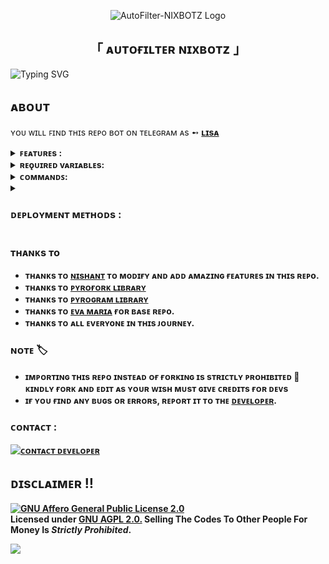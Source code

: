 <p align="center">
  <img src="https://graph.org/file/fb0332f04c8f3a56a89d4.jpg" alt="AutoFilter-NIXBOTZ Logo">
</p>
<h2 align="center">
        「 ᴀᴜᴛᴏғɪʟᴛᴇʀ ɴɪxʙᴏᴛz 」
</h2>


![Typing SVG](https://readme-typing-svg.herokuapp.com/?lines=NIXBOTZ+AUTO+FILTER+BOT+!!;CREATED+BY+NIXBOTZ!;A+ADVANCE+BOT+WITH+COOL+FEATURES!!)
</p>

## ᴀʙᴏᴜᴛ
ʏᴏᴜ ᴡɪʟʟ ꜰɪɴᴅ ᴛʜɪs ʀᴇᴘo ʙᴏᴛ ᴏɴ ᴛᴇʟᴇɢʀᴀᴍ ᴀs ➻ <b>[ʟɪsᴀ](https://telegram.me/Movies_Lisa_Robot)</b>

<details>
  <summary><b>ꜰᴇᴀᴛᴜʀᴇs :</b></summary>

## ꜰᴇᴀᴛᴜʀᴇs
- [x] ɢᴏᴏᴅ ᴍᴏʀɴɪɴɢ, ᴀғᴛᴇʀɴᴏᴏɴ, ᴇᴠᴇɴɪɴɢ, ɴɪɢʜᴛ wɪsʜᴇs
- [x] ʀᴇǫᴜᴇsᴛ ᴛo ᴊᴏɪɴ ɪɴ ғsᴜʙ
- [x] ᴇɴᴀʙʟᴇ/ᴅɪsᴀʙʟᴇ ᴘᴍ sᴇᴀʀcʜ ʙʏ ᴄᴏᴍᴍᴀɴᴅ
- [x] ᴘʀᴇᴍɪᴜᴍ ᴍᴇᴍʙᴇʀsʜɪᴘ ᴍᴀɴᴀɢᴇᴍᴇɴᴛ
- [x] cᴜsᴛoᴍ sʜᴏʀᴛɴᴇʀ ( ᴀʟʟ wᴇʙsɪᴛᴇs )
- [x] ᴏɴʟɪɴᴇ sᴛʀᴇᴀᴍ ᴀɴᴅ ᴅᴏᴡɴʟᴏᴀᴅ 
- [x] ɪᴍᴅʙ ᴛᴇᴍ𝙿ʟᴀᴛᴇ sᴇᴛ
- [x] 𝙿ʀᴇDVD ᴀɴᴅ CᴀᴍRɪ𝙿 ᴅᴇʟᴇᴛᴇ ᴍoᴅᴇ
- [x] ᴀᴅᴠᴀɴᴄᴇᴅ ᴀᴜᴛᴏ-ғɪʟᴛᴇʀ 
- [x] sᴇɴᴅ ᴀʟʟ ʙᴜᴛᴛoɴ
- [x] ᴍoɴɢoᴅʙ ᴜʀʟ ғoʀᴍᴀᴛ cʜᴇᴄᴋ
- [x] ɢᴇᴛ ᴀɴʏ ʏᴇᴀʀ cᴀʟᴇɴᴅᴀʀ
- [x] sᴇᴛ ᴄᴜꜱᴛᴏᴍɪᴢᴀʙʟᴇ ᴡᴇʟᴄᴏᴍᴇ ᴍᴇꜱꜱᴀɢᴇꜱ ʙʏ ᴄᴏᴍᴍᴀɴᴅ
- [x] ɢᴇᴛ ɢʀᴏᴜᴘ ᴀɴʏ ɪɴғᴏ
- [x] ᴍᴀɴᴜᴀʟ ꜰɪʟᴛᴇʀs
- [x] ɢʟᴏʙᴀʟ ꜰɪʟᴛᴇʀꜱ
- [x] ᴀᴅᴅ ᴀ ꜰɪʟᴛᴇʀ ɪɴ ᴀ ᴄʜᴀᴛ
- [x] ᴅᴇʟᴇᴛᴇ ᴛʜᴇ ᴡʜᴏʟᴇ ꜰɪʟᴛᴇʀꜱ ɪɴ ᴀ ᴄʜᴀᴛ
- [x] ɪᴍᴅʙ oɴ / ᴏꜰꜰ
- [x] ғɪʟᴇ sᴇcᴜʀᴇ oɴ / ᴏꜰꜰ
- [x] ᴜʀʟ ꜱʜᴏʀᴛɴᴇʀ oɴ / ᴏꜰꜰ
- [x] sᴛʀᴇᴀᴍ ғᴇᴀᴛᴜʀᴇ oɴ / ᴏꜰꜰ
- [x] ᴘᴍ sᴇᴀʀcʜ oɴ / ᴏꜰꜰ
- [x] ᴀᴜᴛo ᴅᴇʟᴇᴛᴇ oɴ / ᴏꜰꜰ
- [x] ᴀᴅᴍɪɴ ᴄᴏᴍᴍᴀɴᴅs
- [x] ᴜsᴇʀ ᴄᴏᴍᴍᴀɴᴅs
- [x] ɢʀᴏᴜᴘ ᴍᴀɴᴀɢᴇᴍᴇɴᴛ ᴄᴏᴍᴍᴀɴᴅs
- [x] ᴘᴍ ʙʀᴏᴀᴅᴄᴀsᴛ
- [x] ɢʀᴏᴜᴘ ʙʀᴏᴀᴅᴄᴀsᴛ
- [x] ɪɴᴅᴇx ꜰᴇᴀᴛᴜʀᴇ
- [x] ɪᴍᴅʙ sᴇᴀʀcʜ
- [x] ɪɴʟɪɴᴇ sᴇᴀʀcʜ
- [x] ʀᴀɴᴅoᴍ 𝙿ɪcs
- [x] ɪᴅ ᴀɴᴅ ᴜsᴇʀ ɪɴғᴏ
- [x] sᴛᴀᴛs
- [x] ᴜsᴇʀ ʙᴀɴ
- [x] ᴜsᴇʀ ᴜɴʙᴀɴ
- [x] ᴜꜱᴇʀs ʀᴇꜱᴛʀɪᴄᴛ
- [x] ᴀɪ s𝙿ᴇʟʟɪɴɢ cʜᴇcᴋ ꜰᴇᴀᴛᴜʀᴇ
- [x] ᴛᴏᴘ ᴛʀᴇɴᴅɪɴɢ ꜰᴇᴀᴛᴜʀᴇ
- [x] ᴍosᴛ sᴇᴀʀcʜ ꜰᴇᴀᴛᴜʀᴇ
- [x] ꜰɪʟᴇ sᴛoʀᴇ ꜰᴇᴀᴛᴜʀᴇ
- [x] ᴄʜᴀᴛɢ𝙿ᴛ
- [x] ᴛᴇʟᴇɢʀᴀᴘʜ
- [x] ʙᴏᴛ sᴘᴇᴇᴅ ᴛᴇꜱᴛ 
- [x] sᴛɪᴄᴋᴇʀ ɪᴅ
- [x] ʀᴇᴘᴏ sᴇᴀʀᴄʜ ꜰᴇᴀᴛᴜʀᴇ
- [x] ʀᴇᴘᴏ ᴅᴏᴡɴʟᴏᴀᴅ ꜰᴇᴀᴛᴜʀᴇ

<b>ᴛᴏ ᴋɴᴏᴡ ᴀʙᴏᴜᴛ ᴀʟʟ ғᴇᴀᴛᴜʀᴇs, ᴊᴏɪɴ ᴏᴜʀ  <a href='https://t.me/NIXBOTZ'>ᴜᴘᴅᴀᴛᴇs ᴄʜᴀɴɴᴇʟ</a>.</b>
</details>

<details>
   <summary><b>ʀᴇǫᴜɪʀᴇᴅ vᴀʀɪᴀʙʟᴇs:</b></summary>

### Required Variables
* `BOT_TOKEN`: Create a bot using [@BotFather](https://telegram.dog/BotFather), and get the Telegram API token.
* `API_ID`: Get this value from [telegram.org](https://my.telegram.org/apps)
* `API_HASH`: Get this value from [telegram.org](https://my.telegram.org/apps)
* `CHANNELS`: Username or ID of channel or group. Separate multiple IDs by space
* `ADMINS`: Username or ID of Admin. Separate multiple Admins by space
* `DATABASE_URI`: [mongoDB](https://www.mongodb.com) URI. Get this value from [mongoDB](https://www.mongodb.com). 
* `DATABASE_NAME`: Name of the database in [mongoDB](https://www.mongodb.com).
* `LOG_CHANNEL` : A channel to log the activities of bot. Make sure bot is an admin in the channel.
### Optional Variables
* `PICS`: Telegraph links of images to show in start message.( Multiple images can be used separated by space )
* `FILE_STORE_CHANNEL`: Channel from were file store links of posts should be made.Separate multiple IDs by space
* Check [info.py](https://github.com/NIXBOTZ/AutoFilter-NIXBOTZ/blob/main/info.py) for more optional variables
</details>

<details>
   <summary><b>ᴄᴏᴍᴍᴀɴᴅꜱ:</b></summary>
## 𝐶𝑜𝑚𝑚𝑎𝑛𝑑𝑠
```
/start - ꜱᴛᴀʀᴛ ᴍᴇ...
/alive - ᴛᴏ ʙᴏᴛ ʀᴇsᴘoɴsᴇ ᴛᴇꜱᴛ
/ping - ᴛᴏ ʙᴏᴛ sᴘᴇᴇᴅ ᴛᴇꜱᴛ 
/connect - ᴄᴏɴɴᴇᴄᴛ ʏᴏᴜʀ ɢʀᴏᴜᴘ ᴛᴏ ʙᴏᴛ
/settings - ʟᴇᴛs ʏᴏᴜ ᴍᴀɴᴀɢᴇ ᴀʟʟ ᴛʜᴇ ʙᴏᴛ sᴇᴛᴛɪɴɢs ɪɴ ᴀ ɢʀᴏᴜᴘ.
/set_welcome - sᴇᴛ ᴄᴜꜱᴛᴏᴍɪᴢᴀʙʟᴇ ᴡᴇʟᴄᴏᴍᴇ ᴍᴇꜱꜱᴀɢᴇꜱ 
/telegraph - sᴇɴᴅ ᴍᴇ ᴘɪᴄᴛᴜʀᴇ ᴏʀ ᴠɪᴅᴇᴏ [ ᴜɴᴅᴇʀ 𝟻ᴍʙ ]
/stream - ɢᴇᴛ sᴛʀᴇᴀᴍᴀʙʟᴇ ᴀɴᴅ ᴅᴏᴡɴʟᴏᴀᴅᴀʙʟᴇ ʟɪɴᴋ ᴏғ ᴀɴʏ ғɪʟᴇ
/chatgpt - ɢᴇᴛ ᴀɴꜱwᴇʀ oғ ʏᴏᴜʀ 𝚀ᴜᴇsᴛɪoɴ
/filter - ᴀᴅᴅ ᴀ ꜰɪʟᴛᴇʀ ɪɴ ᴀ ᴄʜᴀᴛ
/filters - ʟɪꜱᴛ ᴀʟʟ ᴛʜᴇ ꜰɪʟᴛᴇʀꜱ ᴏꜰ ᴀ ᴄʜᴀᴛ
/del - ᴅᴇʟᴇᴛᴇ ᴀ ꜱᴘᴇᴄɪꜰɪᴄ ꜰɪʟᴛᴇʀ ɪɴ ᴀ ᴄʜᴀᴛ
/delall - ᴅᴇʟᴇᴛᴇ ᴛʜᴇ ᴡʜᴏʟᴇ ꜰɪʟᴛᴇʀꜱ ɪɴ ᴀ ᴄʜᴀᴛ 
/batch - ᴛᴏ ᴄʀᴇᴀᴛᴇ ᴀ ʙᴀᴛᴄʜ ʟɪɴᴋ ᴏғ ᴍᴜʟᴛɪᴘʟᴇ ғɪʟᴇs.
/link - ᴛᴏ ᴄʀᴇᴀᴛᴇ ᴀ sɪɴɢʟᴇ ғɪʟᴇ sᴛᴏʀᴇ ʟɪɴᴋ.
/pbatch - ᴊᴜsᴛ ʟɪᴋᴇ /batch, ʙᴜᴛ ᴛʜᴇ ғɪʟᴇs ᴡɪʟʟ ʙᴇ sᴇɴᴅ ᴡɪᴛʜ ғᴏʀᴡᴀʀᴅ ʀᴇsᴛʀɪᴄᴛɪᴏɴs.
/plink - ᴊᴜsᴛ ʟɪᴋᴇ /link, ʙᴜᴛ ᴛʜᴇ ғɪʟᴇ ᴡɪʟʟ ʙᴇ sᴇɴᴅ ᴡɪᴛʜ ғᴏʀᴡᴀʀᴅ ʀᴇsᴛʀɪᴄᴛɪᴏɴ.
/stats - ᴄʜᴇᴄᴋ ᴍʏ ᴅᴀᴛᴀʙᴀꜱᴇ...
/id - ɢᴇᴛ ɪᴅ ᴏꜰ ᴀ ꜱᴘᴇᴄɪꜰɪᴇᴅ ᴜꜱᴇʀ.
/logs - ɢᴇᴛ ᴛʜᴇ ʀᴇᴄᴇɴᴛ ᴇʀʀᴏʀꜱ.
/delete - ᴅᴇʟᴇᴛᴇ ᴀ ꜱᴘᴇᴄɪꜰɪᴄ ꜰɪʟᴇ ꜰʀᴏᴍ ᴅʙ.
/users - ɢᴇᴛ ʟɪꜱᴛ ᴏꜰ ᴍʏ ᴜꜱᴇʀꜱ ᴀɴᴅ ɪᴅꜱ.
/chats - ɢᴇᴛ ʟɪꜱᴛ ᴏꜰ ᴍʏ ᴄʜᴀᴛꜱ ᴀɴᴅ ɪᴅꜱ.
/leave  - ʟᴇᴀᴠᴇ ꜰʀᴏᴍ ᴀ ᴄʜᴀᴛ.
/disable  - ᴅɪꜱᴀʙʟᴇ ᴀ ᴄʜᴀᴛ.
/ban  - ʙᴀɴ ᴀ ᴜꜱᴇʀ.
/unban  - ᴜɴʙᴀɴ ᴀ ᴜꜱᴇʀ.
/setlist - sᴇᴛ ʟɪsᴛ ᴏғ ᴛᴏᴘ ᴛʀᴇɴᴅɪɴɢ
/pm_search_on - ᴇɴᴀʙʟᴇ ᴘᴍ sᴇᴀʀcʜ
/pm_search_off - ᴅɪsᴀʙʟᴇ ᴘᴍ sᴇᴀʀcʜ
/clearlist - cʟᴇᴀʀ ʟɪsᴛ ᴏғ ᴛᴏᴘ ᴛʀᴇɴᴅɪɴɢ
/channel - ɢᴇᴛ ʟɪꜱᴛ ᴏꜰ ᴛᴏᴛᴀʟ ᴄᴏɴɴᴇᴄᴛᴇᴅ ɢʀᴏᴜᴘꜱ.
/broadcast - ʙʀᴏᴀᴅᴄᴀꜱᴛ ᴀ ᴍᴇꜱꜱᴀɢᴇ ᴛᴏ ᴀʟʟ ᴜꜱᴇʀꜱ.
/grp_broadcast - ʙʀᴏᴀᴅᴄᴀsᴛ ᴀ ᴍᴇssᴀɢᴇ ᴛᴏ ᴀʟʟ ᴄᴏɴɴᴇᴄᴛᴇᴅ ɢʀᴏᴜᴘs.
/gfilter - ᴀᴅᴅ ɢʟᴏʙᴀʟ ғɪʟᴛᴇʀs.
/gfilters - ᴠɪᴇᴡ ʟɪsᴛ ᴏғ ᴀʟʟ ɢʟᴏʙᴀʟ ғɪʟᴛᴇʀs.
/delg - ᴅᴇʟᴇᴛᴇ ᴀ sᴘᴇᴄɪғɪᴄ ɢʟᴏʙᴀʟ ғɪʟᴛᴇʀ.
/delallg - ᴅᴇʟᴇᴛᴇ ᴀʟʟ Gғɪʟᴛᴇʀs ғʀᴏᴍ ᴛʜᴇ ʙᴏᴛ's ᴅᴀᴛᴀʙᴀsᴇ.
/deletefiles - ᴅᴇʟᴇᴛᴇ CᴀᴍRɪᴘ ᴀɴᴅ PʀᴇDVD ғɪʟᴇs ғʀᴏᴍ ᴛʜᴇ ʙᴏᴛ's ᴅᴀᴛᴀʙᴀsᴇ.
/send - ꜱᴇɴᴅ ᴍᴇꜱꜱᴀɢᴇ ᴛᴏ ᴀ ᴘᴀʀᴛɪᴄᴜʟᴀʀ ᴜꜱᴇʀ.
/add_premium - ᴀᴅᴅ ᴀɴʏ ᴜꜱᴇʀ ᴛᴏ ᴘʀᴇᴍɪᴜᴍ.
/remove_premium - ʀᴇᴍᴏᴠᴇ ᴀɴʏ ᴜꜱᴇʀ ꜰʀᴏᴍ ᴘʀᴇᴍɪᴜᴍ.
/premium_users - ɢᴇᴛ ʟɪꜱᴛ ᴏꜰ ᴘʀᴇᴍɪᴜᴍ ᴜꜱᴇʀꜱ.
/get_premium - ɢᴇᴛ ɪɴꜰᴏ ᴏꜰ ᴀɴʏ ᴘʀᴇᴍɪᴜᴍ ᴜꜱᴇʀ.
/info  - ɢᴇᴛ ɪɴꜰᴏʀᴍᴀᴛɪᴏɴ ᴀʙᴏᴜᴛ ᴀ ᴜꜱᴇʀ.
/get_info - ᴄʜᴇᴄᴋ ʏᴏᴜʀ ɢʀᴏᴜᴘ ɪɴꜰᴏʀᴍᴀᴛɪᴏɴ.
/ban - ʙᴀɴ ᴀ ᴜsᴇʀ ғʀᴏᴍ ᴛʜᴇ ɢʀᴏᴜᴘ.
/mute - ᴘᴜᴛs ᴀ ᴜsᴇʀ ɪɴ ʀᴇᴀᴅ-ᴏɴʟʏ ᴍᴏᴅᴇ. Hᴇ ᴄᴀɴ ʀᴇᴀᴅ ʙᴜᴛ ʜᴇ ᴄᴀɴ'ᴛ sᴇɴᴅ ᴀɴʏ ᴍᴇssᴀɢᴇs.
/kick - kick ᴀ ᴜsᴇʀ ғʀᴏᴍ ᴛʜᴇ ɢʀᴏᴜᴘ.
/unban  - ʟᴇᴛs ʏᴏᴜ ʀᴇᴍᴏᴠᴇ ᴀ ᴜsᴇʀ ғʀᴏᴍ ɢʀᴏᴜᴘ's ʙʟᴀᴄᴋʟɪsᴛ
/filter - ᴀᴅᴅ ᴀ ꜰɪʟᴛᴇʀ ɪɴ ᴀ ɢʀᴏᴜᴘ.
/filters - ʟɪꜱᴛ ᴀʟʟ ᴛʜᴇ ꜰɪʟᴛᴇʀꜱ ᴏꜰ ᴀ ɢʀᴏᴜᴘ.
/del - ᴅᴇʟᴇᴛᴇ ᴀ ꜱᴘᴇᴄɪꜰɪᴄ ꜰɪʟᴛᴇʀ ɪɴ ᴀ ɢʀᴏᴜᴘ.
/delall - ᴅᴇʟᴇᴛᴇ ᴛʜᴇ ᴡʜᴏʟᴇ ꜰɪʟᴛᴇʀꜱ ɪɴ ᴀ ɢʀᴏᴜᴘ.
/purge - ᴅᴇʟᴇᴛᴇ ᴀʟʟ ᴍᴇssᴀɢᴇs ꜰʀᴏᴍ ᴛʜᴇ ʀᴇᴘʟɪᴇᴅ ᴛᴏ ᴍᴇssᴀɢᴇ, ᴛᴏ ᴛʜᴇ ᴄᴜʀʀᴇɴᴛ ᴍᴇssᴀɢᴇ.
/report - ᴛᴏ ʀᴇᴘʟʏ ᴛʜᴇ ᴍᴇssᴀɢᴇ ɪɴ ᴛʜᴇ ɢʀᴏᴜᴘ ғᴏʀ ʀᴇᴘᴏʀᴛ ᴛᴏ ᴀᴅᴍɪɴs 
/fp - ᴛᴏ sᴇɴᴅ ʏᴏᴜʀ ғᴇᴇᴅʙᴀᴄᴋ ʙʏ ᴘᴜʙʟɪᴄᴀʟʟʏ  
/pinterest - ᴛᴏ ᴅᴏᴡɴʟᴏᴀᴅ ᴀɴʏ ᴘɪɴᴛᴇʀᴇsᴛ vɪᴅᴇᴏ
/insta - ᴛᴏ ᴅᴏᴡɴʟᴏᴀᴅ ᴀɴʏ ɪɴsᴛᴀɢʀᴀᴍ vɪᴅᴇᴏ
/calendar - ɢᴇᴛ ᴀɴʏ ʏᴇᴀʀ cᴀʟᴇɴᴅᴀʀ
/gpt - ɢᴇᴛ ᴀɴꜱwᴇʀ oғ ʏᴏᴜʀ 𝚀ᴜᴇsᴛɪoɴ
/connections - ᴛᴏ ᴠɪᴇᴡ ᴀʟʟ ᴄᴏɴɴᴇᴄᴛᴇᴅ ᴄʜᴀᴛs.
/plan - ᴄʜᴇᴄᴋ ᴀᴠᴀɪʟᴀʙʟᴇ ᴘʀᴇᴍɪᴜᴍ ᴍᴇᴍʙᴇʀꜱʜɪᴘ ᴘʟᴀɴꜱ.
/myplan - ᴄʜᴇᴄᴋ ʏᴏᴜʀ ᴄᴜʀʀᴜɴᴛ ᴘʟᴀɴ.
/restart - ʀᴇꜱᴛᴀʀᴛ ᴛʜᴇ ʙᴏᴛ
```
</details>

<details>
<summary><h3><b>ᴅᴇᴘʟᴏʏᴍᴇɴᴛ ᴍᴇᴛʜᴏᴅs :</b></h3></summary>
<h3 align="center">
    ─「 ᴅᴇᴩʟᴏʏ ᴏɴ ʜᴇʀᴏᴋᴜ 」─
</h3>

<p align="center"><a href="https://heroku.com/deploy?template=https://github.com/NIXBOTZ/AutoFilter-NIXBOTZ">
  <img src="https://www.herokucdn.com/deploy/button.svg" alt="Deploy On Heroku">
</a></p>
<h3 align="center">
    ─「 ᴅᴇᴩʟᴏʏ ᴏɴ ᴋᴏʏᴇʙ 」─
</h3>
<p align="center"><a href="https://app.koyeb.com/deploy?type=git&repository=github.com/NIXBOTZ/AutoFilter-NIXBOTZ&branch=Advance&name=AutoFilter-NIXBOTZ">
  <img src="https://www.koyeb.com/static/images/deploy/button.svg" alt="Deploy On Koyeb">
</a></p>
<h3 align="center">
    ─「 ᴅᴇᴩʟᴏʏ ᴏɴ ʀᴀɪʟᴡᴀʏ 」─
</h3>
<p align="center"><a href="https://railway.app/deploy?template=https://github.com/NIXBOTZ/AutoFilter-NIXBOTZ">
     <img height="45px" src="https://railway.app/button.svg">
</a></p>
<h3 align="center">
    ─「 ᴅᴇᴩʟᴏʏ ᴏɴ ʀᴇɴᴅᴇʀ 」─
</h3>
<p
<pre>
Use these commands:
<br>
<br>
• Build Command: <code>pip3 install -U -r requirements.txt</code>
<br>
<br>
• Start Command: <code>python3 bot.py</code>
<br>
<br>
Go to https://uptimerobot.com/ and add a monitor to keep your bot alive.
<br>
<br>
Use these settings when adding a monitor:</b>
<br>
<br>
<img src="https://telegra.ph/file/a79a156e44f43c9833b50.jpg" alt="render template">
<br>
<br>
<b>Click on the below button to deploy directly to render ↓</b>
<p align="center"><a href="https://render.com/deploy?repo=https://github.com/NIXBOTZ/AutoFilter-NIXBOTZ>
<img src="https://render.com/images/deploy-to-render-button.svg" alt="Deploy to Render">
</a></p>
<h3 align="center">
    ─「 ᴅᴇᴩʟᴏʏ ᴏɴ ᴠᴘs 」─
</h3>
<p>
<pre>
git clone https://github.com/NIXBOTZ/AutoFilter-NIXBOTZ
# Install Packages
pip3 install -U -r requirements.txt
Edit info.py with variables as given below then run bot
python3 bot.py
</pre>
</p>
</details>


### ᴛʜᴀɴᴋs ᴛo

- <b>ᴛʜᴀɴᴋs ᴛᴏ [ɴɪsʜᴀɴᴛ](https://t.me/NIXBOTZ) ᴛᴏ ᴍoᴅɪғʏ ᴀɴᴅ ᴀᴅᴅ ᴀᴍᴀzɪɴɢ ғᴇᴀᴛᴜʀᴇs ɪɴ ᴛʜɪs ʀᴇᴘo.</b>
- <b>ᴛʜᴀɴᴋs ᴛᴏ [ᴘʏʀᴏғᴏʀᴋ ʟɪʙʀᴀʀʏ](https://github.com/Mayuri-Chan/pyrofork)
- <b>ᴛʜᴀɴᴋs ᴛᴏ [ᴘʏʀᴏɢʀᴀᴍ ʟɪʙʀᴀʀʏ](https://github.com/pyrogram/pyrogram)
- <b>ᴛʜᴀɴᴋs ᴛᴏ [ᴇvᴀ ᴍᴀʀɪᴀ](https://t.me/TeamEvamaria) ғᴏʀ ʙᴀsᴇ ʀᴇᴘo.</b>
- <b>ᴛʜᴀɴᴋs ᴛᴏ ᴀʟʟ ᴇvᴇʀʏoɴᴇ ɪɴ ᴛʜɪs ᴊᴏᴜʀɴᴇʏ.</b>

### ɴᴏᴛᴇ 🏷️

 - <b>ɪᴍᴘᴏʀᴛɪɴɢ ᴛʜɪs ʀᴇᴘᴏ ɪɴsᴛᴇᴀᴅ ᴏғ ғᴏʀᴋɪɴɢ ɪs sᴛʀɪᴄᴛʟʏ ᴘʀᴏʜɪʙɪᴛᴇᴅ 🚫 ᴋɪɴᴅʟʏ ғᴏʀᴋ ᴀɴᴅ ᴇᴅɪᴛ ᴀs ʏᴏᴜʀ ᴡɪsʜ ᴍᴜsᴛ ɢɪᴠᴇ ᴄʀᴇᴅɪᴛs ғᴏʀ ᴅᴇᴠs</b>
 - <b>ɪғ ʏᴏᴜ ғɪɴᴅ ᴀɴʏ ʙᴜɢs ᴏʀ ᴇʀʀᴏʀs, ʀᴇᴘᴏʀᴛ ɪᴛ ᴛᴏ ᴛʜᴇ [ᴅᴇᴠᴇʟᴏᴘᴇʀ](https://t.me/IM_NISHANTT).</b>

### ᴄᴏɴᴛᴀᴄᴛ :
<a href="https://t.me/IM_NISHANTT"><img title="ᴄᴏɴᴛᴀᴄᴛ ᴅᴇᴠᴇʟᴏᴘᴇʀ" src="https://img.shields.io/badge/Telegram-%23000000.svg?&style=for-the-badge&logo=telegram&logoColor=009688"></a>


## <b>ᴅɪsᴄʟᴀɪᴍᴇʀ ‼️</b>

[![GNU Affero General Public License 2.0](https://www.gnu.org/graphics/agplv3-155x51.png)](https://www.gnu.org/licenses/agpl-3.0.en.html#header)    
<b>Licensed under [GNU AGPL 2.0.](https://github.com/NIXBOTZ/AutoFilter-NIXBOTZ/blob/master/LICENSE)
Selling The Codes To Other People For Money Is *Strictly Prohibited*.</b>

<img src="https://user-images.githubusercontent.com/73097560/115834477-dbab4500-a447-11eb-908a-139a6edaec5c.gif">